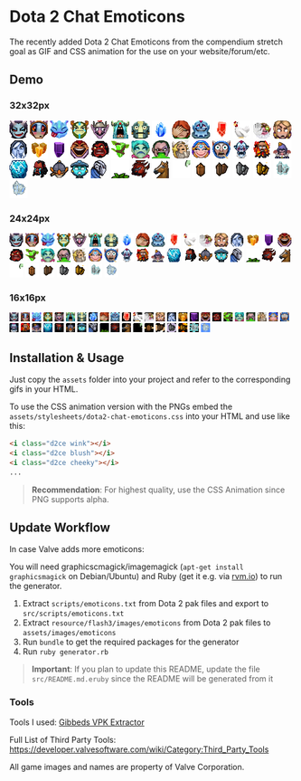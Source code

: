 Dota 2 Chat Emoticons
====================

The recently added Dota 2 Chat Emoticons from the compendium stretch goal as GIF and CSS animation for the use on your website/forum/etc.

## Demo

### 32x32px

![:wink:](assets/images/wink.gif)
![:blush:](assets/images/blush.gif)
![:cheeky:](assets/images/cheeky.gif)
![:cool:](assets/images/cool.gif)
![:crazy:](assets/images/crazy.gif)
![:cry:](assets/images/cry.gif)
![:disapprove:](assets/images/disapprove.gif)
![:doubledamage:](assets/images/doubledamage.gif)
![:facepalm:](assets/images/facepalm.gif)
![:happytears:](assets/images/happytears.gif)
![:haste:](assets/images/haste.gif)
![:hex:](assets/images/hex.gif)
![:highfive:](assets/images/highfive.gif)
![:huh:](assets/images/huh.gif)
![:hush:](assets/images/hush.gif)
![:illusion:](assets/images/illusion.gif)
![:invisibility:](assets/images/invisibility.gif)
![:laugh:](assets/images/laugh.gif)
![:rage:](assets/images/rage.gif)
![:regeneration:](assets/images/regeneration.gif)
![:sad:](assets/images/sad.gif)
![:sick:](assets/images/sick.gif)
![:sleeping:](assets/images/sleeping.gif)
![:smile:](assets/images/smile.gif)
![:surprise:](assets/images/surprise.gif)
![:aaaah:](assets/images/aaaah.gif)
![:burn:](assets/images/burn.gif)
![:hide:](assets/images/hide.gif)
![:iceburn:](assets/images/iceburn.gif)
![:tears:](assets/images/tears.gif)
![:techies:](assets/images/techies.gif)
![:fail:](assets/images/fail.gif)
![:goodjob:](assets/images/goodjob.gif)
![:headshot:](assets/images/headshot.gif)
![:heart:](assets/images/heart.gif)
![:horse:](assets/images/horse.gif)
![:grave:](assets/images/grave.gif)
![:ti4copper:](assets/images/ti4copper.gif)
![:ti4bronze:](assets/images/ti4bronze.gif)
![:ti4silver:](assets/images/ti4silver.gif)
![:ti4gold:](assets/images/ti4gold.gif)
![:ti4platinum:](assets/images/ti4platinum.gif)
![:ti4diamond:](assets/images/ti4diamond.gif)

### 24x24px

![:wink:](assets/images/wink-24.gif)
![:blush:](assets/images/blush-24.gif)
![:cheeky:](assets/images/cheeky-24.gif)
![:cool:](assets/images/cool-24.gif)
![:crazy:](assets/images/crazy-24.gif)
![:cry:](assets/images/cry-24.gif)
![:disapprove:](assets/images/disapprove-24.gif)
![:doubledamage:](assets/images/doubledamage-24.gif)
![:facepalm:](assets/images/facepalm-24.gif)
![:happytears:](assets/images/happytears-24.gif)
![:haste:](assets/images/haste-24.gif)
![:hex:](assets/images/hex-24.gif)
![:highfive:](assets/images/highfive-24.gif)
![:huh:](assets/images/huh-24.gif)
![:hush:](assets/images/hush-24.gif)
![:illusion:](assets/images/illusion-24.gif)
![:invisibility:](assets/images/invisibility-24.gif)
![:laugh:](assets/images/laugh-24.gif)
![:rage:](assets/images/rage-24.gif)
![:regeneration:](assets/images/regeneration-24.gif)
![:sad:](assets/images/sad-24.gif)
![:sick:](assets/images/sick-24.gif)
![:sleeping:](assets/images/sleeping-24.gif)
![:smile:](assets/images/smile-24.gif)
![:surprise:](assets/images/surprise-24.gif)
![:aaaah:](assets/images/aaaah-24.gif)
![:burn:](assets/images/burn-24.gif)
![:hide:](assets/images/hide-24.gif)
![:iceburn:](assets/images/iceburn-24.gif)
![:tears:](assets/images/tears-24.gif)
![:techies:](assets/images/techies-24.gif)
![:fail:](assets/images/fail-24.gif)
![:goodjob:](assets/images/goodjob-24.gif)
![:headshot:](assets/images/headshot-24.gif)
![:heart:](assets/images/heart-24.gif)
![:horse:](assets/images/horse-24.gif)
![:grave:](assets/images/grave-24.gif)
![:ti4copper:](assets/images/ti4copper-24.gif)
![:ti4bronze:](assets/images/ti4bronze-24.gif)
![:ti4silver:](assets/images/ti4silver-24.gif)
![:ti4gold:](assets/images/ti4gold-24.gif)
![:ti4platinum:](assets/images/ti4platinum-24.gif)
![:ti4diamond:](assets/images/ti4diamond-24.gif)

### 16x16px

![:wink:](assets/images/wink-16.gif)
![:blush:](assets/images/blush-16.gif)
![:cheeky:](assets/images/cheeky-16.gif)
![:cool:](assets/images/cool-16.gif)
![:crazy:](assets/images/crazy-16.gif)
![:cry:](assets/images/cry-16.gif)
![:disapprove:](assets/images/disapprove-16.gif)
![:doubledamage:](assets/images/doubledamage-16.gif)
![:facepalm:](assets/images/facepalm-16.gif)
![:happytears:](assets/images/happytears-16.gif)
![:haste:](assets/images/haste-16.gif)
![:hex:](assets/images/hex-16.gif)
![:highfive:](assets/images/highfive-16.gif)
![:huh:](assets/images/huh-16.gif)
![:hush:](assets/images/hush-16.gif)
![:illusion:](assets/images/illusion-16.gif)
![:invisibility:](assets/images/invisibility-16.gif)
![:laugh:](assets/images/laugh-16.gif)
![:rage:](assets/images/rage-16.gif)
![:regeneration:](assets/images/regeneration-16.gif)
![:sad:](assets/images/sad-16.gif)
![:sick:](assets/images/sick-16.gif)
![:sleeping:](assets/images/sleeping-16.gif)
![:smile:](assets/images/smile-16.gif)
![:surprise:](assets/images/surprise-16.gif)
![:aaaah:](assets/images/aaaah-16.gif)
![:burn:](assets/images/burn-16.gif)
![:hide:](assets/images/hide-16.gif)
![:iceburn:](assets/images/iceburn-16.gif)
![:tears:](assets/images/tears-16.gif)
![:techies:](assets/images/techies-16.gif)
![:fail:](assets/images/fail-16.gif)
![:goodjob:](assets/images/goodjob-16.gif)
![:headshot:](assets/images/headshot-16.gif)
![:heart:](assets/images/heart-16.gif)
![:horse:](assets/images/horse-16.gif)
![:grave:](assets/images/grave-16.gif)
![:ti4copper:](assets/images/ti4copper-16.gif)
![:ti4bronze:](assets/images/ti4bronze-16.gif)
![:ti4silver:](assets/images/ti4silver-16.gif)
![:ti4gold:](assets/images/ti4gold-16.gif)
![:ti4platinum:](assets/images/ti4platinum-16.gif)
![:ti4diamond:](assets/images/ti4diamond-16.gif)

## Installation & Usage

Just copy the `assets` folder into your project and refer to the corresponding gifs in your HTML.

To use the CSS animation version with the PNGs embed the `assets/stylesheets/dota2-chat-emoticons.css` into your HTML and use like this:

```html
<i class="d2ce wink"></i>
<i class="d2ce blush"></i>
<i class="d2ce cheeky"></i>
...
```

> **Recommendation**: For highest quality, use the CSS Animation since PNG supports alpha.

## Update Workflow

In case Valve adds more emoticons:

You will need graphicscmagick/imagemagick (`apt-get install graphicsmagick` on Debian/Ubuntu) and Ruby (get it e.g. via [rvm.io](http://rvm.io)) to run the generator.

1. Extract `scripts/emoticons.txt` from Dota 2 pak files and export to `src/scripts/emoticons.txt`
3. Extract `resource/flash3/images/emoticons` from Dota 2 pak files to `assets/images/emoticons`
4. Run `bundle` to get the required packages for the generator
5. Run `ruby generator.rb`

> **Important**: If you plan to update this README, update the file `src/README.md.eruby` since the README will be generated from it

### Tools

Tools I used: [Gibbeds VPK Extractor](https://developer.valvesoftware.com/wiki/Gibbeds_VPK_Extractor)

Full List of Third Party Tools: https://developer.valvesoftware.com/wiki/Category:Third_Party_Tools

All game images and names are property of Valve Corporation.
